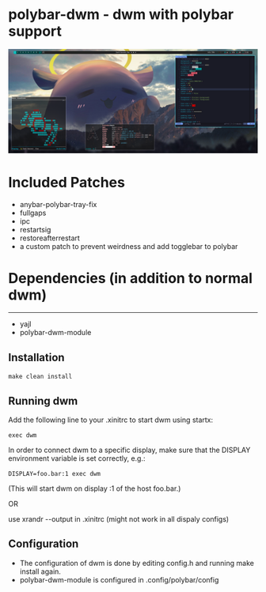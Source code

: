 # polybar-dwm - dwm with polybar support


![screenshot](https://github.com/KawaiiKraken/polybar-dwm/blob/master/myconfig.png "My Config")

# Included Patches
- anybar-polybar-tray-fix
- fullgaps
- ipc
- restartsig
- restoreafterrestart
- a custom patch to prevent weirdness and add togglebar to polybar

# Dependencies (in addition to normal dwm)
------------
- yajl
- polybar-dwm-module

Installation
------------

    make clean install


Running dwm
-----------
Add the following line to your .xinitrc to start dwm using startx:

    exec dwm

In order to connect dwm to a specific display, make sure that
the DISPLAY environment variable is set correctly, e.g.:

    DISPLAY=foo.bar:1 exec dwm

(This will start dwm on display :1 of the host foo.bar.)

OR

use xrandr --output in .xinitrc (might not work in all dispaly configs)


Configuration
-------------
- The configuration of dwm is done by editing config.h and running make install again.
- polybar-dwm-module is configured in .config/polybar/config
